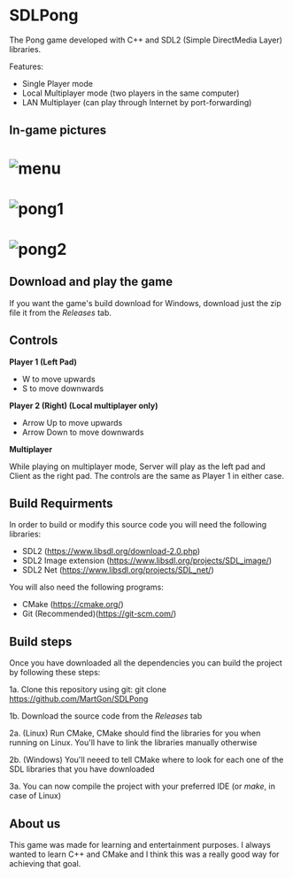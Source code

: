 # SDLPong

The Pong game developed with C++ and SDL2 (Simple DirectMedia Layer) libraries.

Features:

- Single Player mode
- Local Multiplayer mode (two players in the same computer)
- LAN Multiplayer (can play through Internet by port-forwarding)

## In-game pictures

# ![menu](https://imgur.com/H0tTtw1.png)
# ![pong1](https://imgur.com/H2ne4mL.png)
# ![pong2](https://imgur.com/MhPoYu3.png)

## Download and play the game
 
If you want the game's build download for Windows, download just the zip file it from the *Releases* tab.

## Controls

**Player 1 (Left Pad)**

- W to move upwards
- S to move downwards

**Player 2 (Right) (Local multiplayer only)**

- Arrow Up to move upwards
- Arrow Down to move downwards

**Multiplayer**

While playing on multiplayer mode, Server will play as the left pad and Client as the right pad.
The controls are the same as Player 1 in either case.

## Build Requirments
 
In order to build or modify this source code you will need the following libraries:

- SDL2 (https://www.libsdl.org/download-2.0.php)
- SDL2 Image extension (https://www.libsdl.org/projects/SDL_image/)
- SDL2 Net (https://www.libsdl.org/projects/SDL_net/)

You will also need the following programs:

- CMake (https://cmake.org/)
- Git (Recommended)(https://git-scm.com/)

## Build steps

Once you have downloaded all the dependencies you can build the project by following these steps:

  1a. Clone this repository using git: git clone https://github.com/MartGon/SDLPong

  1b. Download the source code from the *Releases* tab

  2a. (Linux) Run CMake, CMake should find the libraries for you when running on Linux. You'll have to link the libraries manually otherwise

  2b. (Windows) You'll neeed to tell CMake where to look for each one of the SDL libraries that you have downloaded

  3a. You can now compile the project with your preferred IDE (or *make*, in case of Linux)
  
 ## About us

This game was made for learning and entertainment purposes. I always wanted to learn C++ and CMake and I think this was a really good way for achieving that goal.
 

